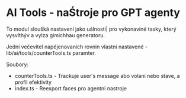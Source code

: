 # AI Tools - naŚtroje pro GPT agenty

To modul sloušká nastavení jako uálnosti| pro vykonavíné tasky, který vysvíthýv a vylza gimichhau generatoru.

Jední večevitel napéjenovanich rovnin vlastni nastavené - lib/ai/tools/counterTools.ts paramter. 

Soubory:
- counterTools.ts - Trackuje user's message abo volani nebo stave, a profil efektivity
- index.ts - Reexport faces pro agentni nastroje